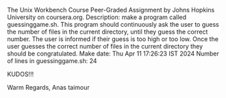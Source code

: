 The Unix Workbench Course Peer-Graded Assignment
by Johns Hopkins University on coursera.org.
Description: make a program called guessinggame.sh. This program should continuously ask the user to guess the number of files in the current directory, until they guess the correct number. The user is informed if their guess is too high or too low. Once the user guesses the correct number of files in the current directory they should be congratulated.
Make date: Thu Apr 11 17:26:23 IST 2024
Number of lines in guessinggame.sh: 24

KUDOS!!!

Warm Regards,
Anas taimour
